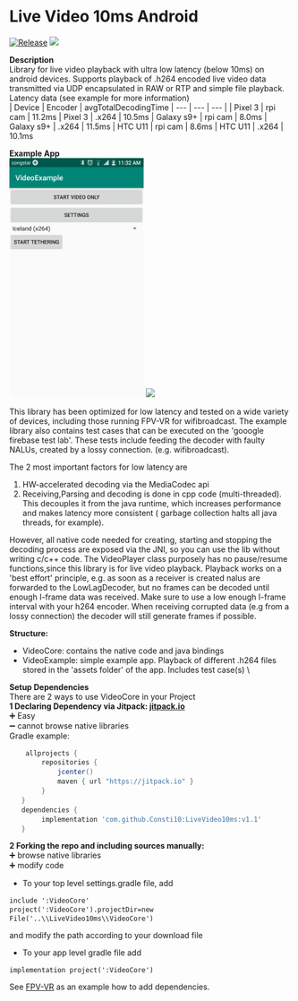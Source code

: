 # Live Video 10ms Android
[![Release](https://jitpack.io/v/Consti10/LiveVideo10ms.svg)](https://jitpack.io/#Consti10/LiveVideo10ms)
[![](https://jitci.com/gh/Consti10/LiveVideo10ms/svg)](https://jitci.com/gh/Consti10/LiveVideo10ms)

**Description** \
Library for live video playback with ultra low latency (below 10ms) on android devices.
Supports playback of .h264 encoded live video data transmitted via UDP encapsulated in RAW or RTP and simple file playback. \
Latency data (see example for more information) \
| Device | Encoder | avgTotalDecodingTime
| --- | --- | --- |
| Pixel 3 | rpi cam | 11.2ms
| Pixel 3 | .x264 | 10.5ms
| Galaxy s9+ | rpi cam | 8.0ms
| Galaxy s9+ | .x264 | 11.5ms
| HTC U11 | rpi cam | 8.6ms
| HTC U11 | .x264 | 10.1ms

**Example App** \
<img src="https://github.com/Consti10/LiveVideo10ms/blob/master/Screenshots/device1.png" alt="ExampleMain" width="240"> <img src="https://github.com/Consti10/LiveVideo10ms/blob/master/Screenshots/device2.png" height="240">

This library has been optimized for low latency and tested on a wide variety of devices, including those running FPV-VR for wifibroadcast.
The example library also contains test cases that can be executed on the 'gooogle firebase test lab'. These tests include feeding
the decoder with faulty NALUs, created by a lossy connection. (e.g. wifibroadcast).

The 2 most important factors for low latency are
1. HW-accelerated decoding via the MediaCodec api
2. Receiving,Parsing and decoding is done in cpp code (multi-threaded). This decouples it from the java runtime, which increases performance and makes latency more consistent ( garbage collection halts all java threads, for example).

However, all native code needed for creating, starting and stopping the decoding process are exposed via the JNI, so you can use the lib
without writing c/c++ code.
The VideoPlayer class purposely has no pause/resume functions,since this library is for live video playback.
Playback works on a 'best effort' principle, e.g. as soon as a receiver is created nalus are forwarded to the LowLagDecoder,
but no frames can be decoded until enough I-frame data was received. Make sure to use a low enough I-frame interval with your h264 encoder.
When receiving corrupted data (e.g from a lossy connection) the decoder will still generate frames if possible.

**Structure:**
- VideoCore: contains the native code and java bindings
- VideoExample: simple example app. Playback of different .h264 files stored in the 'assets folder' of the app. Includes test case(s) \

**Setup Dependencies**\
There are 2 ways to use VideoCore in your Project \
**1 Declaring Dependency via Jitpack: [jitpack.io](https://jitpack.io)** \
:heavy_plus_sign: Easy \
:heavy_minus_sign: cannot browse native libraries \
Gradle example:
```gradle
    allprojects {
        repositories {
            jcenter()
            maven { url "https://jitpack.io" }
        }
   }
   dependencies {
        implementation 'com.github.Consti10:LiveVideo10ms:v1.1'
   }
```
**2 Forking the repo and including sources manually:** \
:heavy_plus_sign: browse native libraries \
:heavy_plus_sign: modify code
* To your top level settings.gradle file, add
```
include ':VideoCore'
project(':VideoCore').projectDir=new File('..\\LiveVideo10ms\\VideoCore')
```
and modify the path according to your download file
* To your app level gradle file add
```
implementation project(':VideoCore')
```
See [FPV-VR](https://github.com/Consti10/FPV_VR_2018) as an example how to add dependencies.
